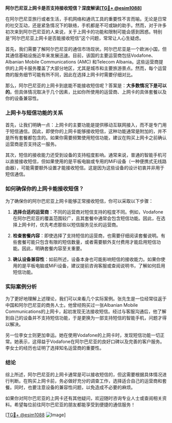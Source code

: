 **阿尔巴尼亚上网卡是否支持接收短信？深度解读[[TG💪+ @esim1088](https://t.me/s/esim1088)]**

在阿尔巴尼亚旅行或者生活，手机网络和通讯工具的重要性不言而喻。无论是日常的社交互动，还是紧急情况下的联络，手机都是不可或缺的助手。然而，对于许多初次来到阿尔巴尼亚的人来说，关于上网卡的功能和限制可能会感到困惑。特别是“阿尔巴尼亚上网卡是否能接收短信”这个问题，常常让人心生疑虑。

首先，我们需要了解阿尔巴尼亚的通信市场现状。阿尔巴尼亚是一个欧洲小国，但其通信基础设施近年来发展迅速。目前，该国的主要运营商包括Vodafone、Albanian Mobile Communications (AMC) 和Telecom Albania。这些运营商提供的上网卡服务覆盖了大部分地区，尤其是城市和主要旅游景点。然而，每个运营商的服务细节可能有所不同，因此在选择上网卡时需要仔细对比。

那么，阿尔巴尼亚的上网卡到底能不能接收短信呢？答案是：**大多数情况下是可以的**。但具体情况取决于几个因素，比如你所使用的运营商、上网卡的具体套餐以及你的设备兼容性。

### 上网卡与短信功能的关系

首先，让我们明确一点：上网卡的主要功能是提供移动互联网接入，而不是专门用于短信通信。因此，即使你的上网卡能够接收短信，这种功能通常是附加的，并不是所有套餐都包含的。如果你需要频繁使用短信功能，建议在购买上网卡之前确认运营商是否支持这一服务。

其次，短信的接收能力还受到设备的支持程度影响。通常来说，普通的智能手机可以直接接收短信，但如果使用的是平板电脑或专用的MiFi设备（一种便携式无线路由器），可能需要额外设置才能接收短信。这是因为这些设备的设计初衷并非用于短信通信。

### 如何确保你的上网卡能接收短信？

为了确保你的阿尔巴尼亚上网卡能够正常接收短信，你可以采取以下步骤：

1. **选择合适的运营商**：不同的运营商对短信支持的程度不同。例如，Vodafone在阿尔巴尼亚的覆盖范围较广，且其套餐中通常会包含短信功能。因此，在选择上网卡时，优先考虑那些以短信服务见长的运营商。

2. **检查套餐内容**：即使选择了支持短信的运营商，也需要仔细阅读套餐说明。有些套餐可能只包含有限的短信数量，或者需要额外支付费用才能启用短信功能。因此，明确套餐内容至关重要。

3. **确认设备兼容性**：如前所述，设备本身也可能影响短信的接收能力。如果你使用的是平板电脑或MiFi设备，建议提前咨询客服或查阅说明书，了解如何启用短信功能。

### 实际案例分析

为了更好地理解上述理论，我们可以来看几个实际案例。张先生是一位经常往返于中国和阿尔巴尼亚的商务人士。他曾经购买过一张Albanian Mobile Communications的上网卡，起初发现无法接收短信。经过与客服沟通后，他了解到自己的设备并不支持短信功能，于是更换为一部支持短信的智能手机，问题才得以解决。

另一位李女士则更加幸运。她在使用Vodafone的上网卡时，发现短信功能一切正常。她表示，这得益于Vodafone在阿尔巴尼亚的良好口碑以及完善的客户服务。李女士的经历也证明了选择知名运营商的重要性。

### 结论

综上所述，阿尔巴尼亚的上网卡通常是可以接收短信的，但这需要根据具体情况进行判断。在购买上网卡前，务必做好充分的调查工作，选择适合自己的运营商和套餐。同时，也要注意设备的兼容性问题，以免造成不必要的麻烦。

如果你对阿尔巴尼亚的上网卡还有其他疑问，欢迎随时咨询专业人士或查阅相关资料。希望每位前往阿尔巴尼亚的朋友都能享受到便捷的通信服务！

[[TG💪+ @esim1088](https://t.me/s/esim1088) ![Image](https://i.postimg.cc/4NQfJmqS/Snipaste-2025-05-13-00-14-12.png)]